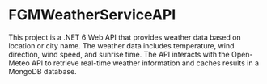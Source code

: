 # FGMWeatherServiceAPI
This project is a .NET 6 Web API that provides weather data based on location or city name. The weather data includes temperature, wind direction, wind speed, and sunrise time. The API interacts with the Open-Meteo API to retrieve real-time weather information and caches results in a MongoDB database.
